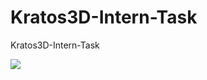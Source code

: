 # Kratos3D-Intern-Task
Kratos3D-Intern-Task

<img src="![LaunchScreen](https://github.com/BeyzaZngn/Kratos3D-Intern-Task/assets/112340720/26c94bf4-faca-46fa-8bb1-480b0f82d3ea)">
